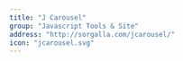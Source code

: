 ```yaml
---
title: "J Carousel"
group: "Javascript Tools & Site"
address: "http://sorgalla.com/jcarousel/"
icon: "jcarousel.svg"
---
```


